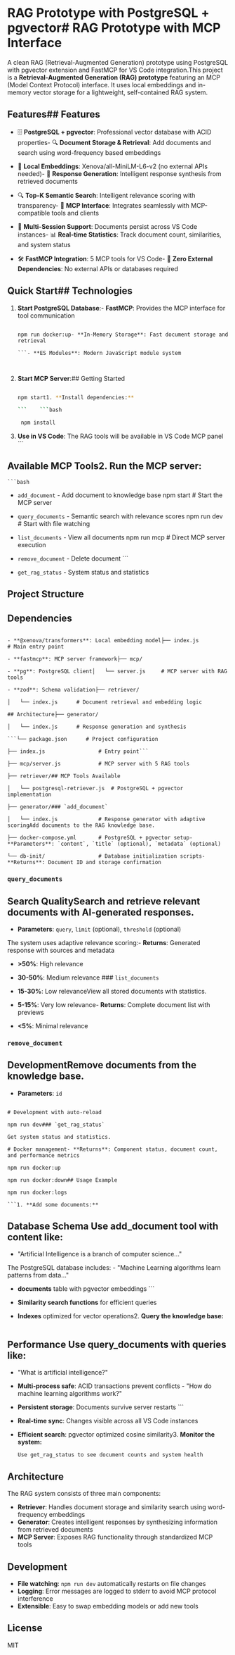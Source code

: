 # RAG Prototype with PostgreSQL + pgvector# RAG Prototype with MCP Interface



A clean RAG (Retrieval-Augmented Generation) prototype using PostgreSQL with pgvector extension and FastMCP for VS Code integration.This project is a **Retrieval-Augmented Generation (RAG) prototype** featuring an MCP (Model Context Protocol) interface. It uses local embeddings and in-memory vector storage for a lightweight, self-contained RAG system.



## Features## Features



- 🗄️ **PostgreSQL + pgvector**: Professional vector database with ACID properties- 🔍 **Document Storage & Retrieval**: Add documents and search using word-frequency based embeddings

- 🧠 **Local Embeddings**: Xenova/all-MiniLM-L6-v2 (no external APIs needed)- 🤖 **Response Generation**: Intelligent response synthesis from retrieved documents

- 🔍 **Top-K Semantic Search**: Intelligent relevance scoring with transparency- 🔌 **MCP Interface**: Integrates seamlessly with MCP-compatible tools and clients

- 🔄 **Multi-Session Support**: Documents persist across VS Code instances- 📊 **Real-time Statistics**: Track document count, similarities, and system status

- 🛠️ **FastMCP Integration**: 5 MCP tools for VS Code- 🚀 **Zero External Dependencies**: No external APIs or databases required



## Quick Start## Technologies



1. **Start PostgreSQL Database**:- **FastMCP**: Provides the MCP interface for tool communication

   ```bash- **Local Embeddings**: Word-frequency based similarity matching

   npm run docker:up- **In-Memory Storage**: Fast document storage and retrieval

   ```- **ES Modules**: Modern JavaScript module system



2. **Start MCP Server**:## Getting Started

   ```bash

   npm start1. **Install dependencies:**

   ```    ```bash

    npm install

3. **Use in VS Code**: The RAG tools will be available in VS Code MCP panel    ```



## Available MCP Tools2. **Run the MCP server:**

    ```bash

- `add_document` - Add document to knowledge base    npm start        # Start the MCP server

- `query_documents` - Semantic search with relevance scores    npm run dev      # Start with file watching

- `list_documents` - View all documents    npm run mcp      # Direct MCP server execution

- `remove_document` - Delete document    ```

- `get_rag_status` - System status and statistics

## Project Structure

## Dependencies

```

- **@xenova/transformers**: Local embedding model├── index.js          # Main entry point

- **fastmcp**: MCP server framework├── mcp/

- **pg**: PostgreSQL client│   └── server.js     # MCP server with RAG tools

- **zod**: Schema validation├── retriever/

│   └── index.js      # Document retrieval and embedding logic

## Architecture├── generator/

│   └── index.js      # Response generation and synthesis

```└── package.json      # Project configuration

├── index.js                 # Entry point```

├── mcp/server.js            # MCP server with 5 RAG tools

├── retriever/## MCP Tools Available

│   └── postgresql-retriever.js  # PostgreSQL + pgvector implementation

├── generator/### `add_document`

│   └── index.js             # Response generator with adaptive scoringAdd documents to the RAG knowledge base.

├── docker-compose.yml       # PostgreSQL + pgvector setup- **Parameters**: `content`, `title` (optional), `metadata` (optional)

└── db-init/                 # Database initialization scripts- **Returns**: Document ID and storage confirmation

```

### `query_documents` 

## Search QualitySearch and retrieve relevant documents with AI-generated responses.

- **Parameters**: `query`, `limit` (optional), `threshold` (optional)

The system uses adaptive relevance scoring:- **Returns**: Generated response with sources and metadata

- **>50%**: High relevance

- **30-50%**: Medium relevance  ### `list_documents`

- **15-30%**: Low relevanceView all stored documents with statistics.

- **5-15%**: Very low relevance- **Returns**: Complete document list with previews

- **<5%**: Minimal relevance

### `remove_document`

## DevelopmentRemove documents from the knowledge base.

- **Parameters**: `id`

```bash- **Returns**: Removal confirmation

# Development with auto-reload

npm run dev### `get_rag_status`

Get system status and statistics.

# Docker management- **Returns**: Component status, document count, and performance metrics

npm run docker:up

npm run docker:down## Usage Example

npm run docker:logs

```1. **Add some documents:**

   ```

## Database Schema   Use add_document tool with content like:

   - "Artificial Intelligence is a branch of computer science..."

The PostgreSQL database includes:   - "Machine Learning algorithms learn patterns from data..."

- **documents** table with pgvector embeddings   ```

- **Similarity search functions** for efficient queries

- **Indexes** optimized for vector operations2. **Query the knowledge base:**

   ```

## Performance   Use query_documents with queries like:

   - "What is artificial intelligence?"

- **Multi-process safe**: ACID transactions prevent conflicts   - "How do machine learning algorithms work?"

- **Persistent storage**: Documents survive server restarts   ```

- **Real-time sync**: Changes visible across all VS Code instances

- **Efficient search**: pgvector optimized cosine similarity3. **Monitor the system:**
   ```
   Use get_rag_status to see document counts and system health
   ```

## Architecture

The RAG system consists of three main components:

- **Retriever**: Handles document storage and similarity search using word-frequency embeddings
- **Generator**: Creates intelligent responses by synthesizing information from retrieved documents  
- **MCP Server**: Exposes RAG functionality through standardized MCP tools

## Development

- **File watching**: `npm run dev` automatically restarts on file changes
- **Logging**: Error messages are logged to stderr to avoid MCP protocol interference
- **Extensible**: Easy to swap embedding models or add new tools

## License

MIT
